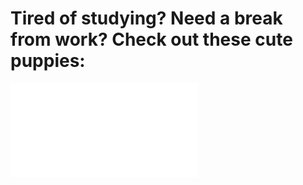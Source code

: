 Tired of studying? Need a break from work? Check out these cute puppies:
===========

<iframe width=”560″ height=”315″ src=”https://www.youtube.com/embed/eltrlX0LgWg&autoplay=1&loop=1&playlist=eltrlX0LgWg” frameborder=”0″ allowfullscreen></iframe>
